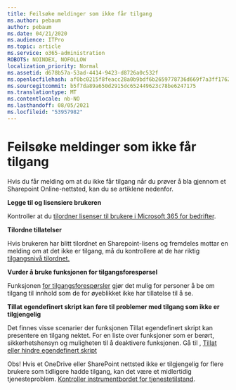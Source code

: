 ```yaml
---
title: Feilsøke meldinger som ikke får tilgang
ms.author: pebaum
author: pebaum
ms.date: 04/21/2020
ms.audience: ITPro
ms.topic: article
ms.service: o365-administration
ROBOTS: NOINDEX, NOFOLLOW
localization_priority: Normal
ms.assetid: d678b57a-53ad-4414-9423-d8726a0c532f
ms.openlocfilehash: af0bc0215f8feacc28a0b9bdf6b2659778736d669f7a3ff17628401e23d5fb6f
ms.sourcegitcommit: b5f7da89a650d2915dc652449623c78be6247175
ms.translationtype: MT
ms.contentlocale: nb-NO
ms.lasthandoff: 08/05/2021
ms.locfileid: "53957982"
---
```

# <a name="troubleshoot-access-denied-messages"></a>Feilsøke meldinger som ikke får tilgang

Hvis du får melding om at du ikke får tilgang når du prøver å bla gjennom et Sharepoint Online-nettsted, kan du se artiklene nedenfor.

**Legge til og lisensiere brukeren**

Kontroller at du [tilordner lisenser til brukere i Microsoft 365 for bedrifter](https://docs.microsoft.com/microsoft-365/admin/add-users/add-users).

**Tilordne tillatelser**

Hvis brukeren har blitt tilordnet en Sharepoint-lisens og fremdeles mottar en melding om at det ikke er tilgang, må du kontrollere at de har riktig [tilgangsnivå tilordnet.](https://docs.microsoft.com/sharepoint/understanding-permission-levels)

**Vurder å bruke funksjonen for tilgangsforespørsel**

Funksjonen [for tilgangsforespørsler](https://support.office.com/article/Set-up-and-manage-access-requests-94B26E0B-2822-49D4-929A-8455698654B3) gjør det mulig for personer å be om tilgang til innhold som de for øyeblikket ikke har tillatelse til å se. 

**Tillat egendefinert skript kan føre til problemer med tilgang som ikke er tilgjengelig**

Det finnes visse scenarier der funksjonen Tillat egendefinert skript kan presentere en tilgang nektet. For en liste over funksjoner som er berørt, sikkerhetshensyn og muligheten til å deaktivere funksjonen. Gå til , [Tillat eller hindre egendefinert skript](https://docs.microsoft.com/sharepoint/allow-or-prevent-custom-script)

Obs! Hvis et OneDrive eller SharePoint nettsted ikke er tilgjengelig for flere brukere som tidligere hadde tilgang, kan det være et midlertidig tjenesteproblem. [Kontroller instrumentbordet for tjenestetilstand](https://portal.office.com/adminportal/home#/servicehealth).


  

